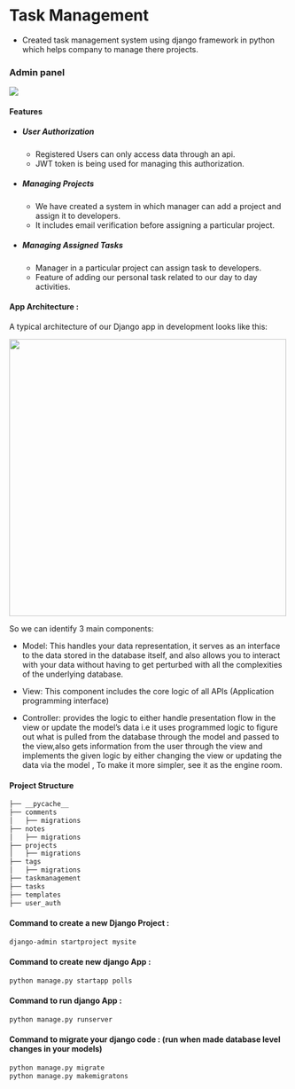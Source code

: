 # Task Management
- Created task management system using django framework in python which helps company to manage there projects.

### Admin panel
<img src="https://github.com/RxMobile-Dummy/django-taskmanager/blob/main/media/admin-panel.gif" />


#### Features

- ##### User Authorization
  - Registered Users can only access data through an api.
  - JWT token is being used for managing this authorization.
    
- ##### Managing Projects
  - We have created a system in which manager can add a project and assign it to developers.
  - It includes email verification before assigning a particular project.
    
- ##### Managing Assigned Tasks
  - Manager in a particular project can assign task to developers.
  - Feature of adding our personal task related to our day to day activities.

#### App Architecture :

A typical architecture of our Django app in development looks like this:

<img src="https://miro.medium.com/max/646/1*-PPNwQaTjVDViOM_xZzSwg.png" width="500" style="max-width:500%;">

So we can identify 3 main components:

 - Model: This handles your data representation, it serves as an interface to the data stored in the database itself, and also allows you to interact with your data without having to get perturbed with all the complexities of the underlying database.

 - View: This component includes the core logic of all APIs (Application programming interface)

 - Controller: provides the logic to either handle presentation flow in the view or update the model’s data i.e it uses programmed logic to figure out what is pulled from the database through the model and passed to the view,also gets information from the user through the view and implements the given logic by either changing the view or updating the data via the model , To make it more simpler, see it as the engine room.

#### Project Structure

```sh
├── __pycache__
├── comments
│   ├── migrations
├── notes
│   ├── migrations
├── projects
│   ├── migrations
├── tags
│   ├── migrations
├── taskmanagement
├── tasks
├── templates
├── user_auth
```

#### Command to create a new Django Project : 
```sh
django-admin startproject mysite
```

#### Command to create new django App : 
```sh
python manage.py startapp polls
```

#### Command to run django App : 
```sh
python manage.py runserver
```
#### Command to migrate your django code : (run when made database level changes in your models) 
```sh
python manage.py migrate
python manage.py makemigratons
```
